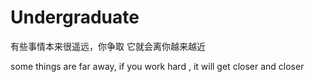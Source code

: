 # Undergraduate




有些事情本来很遥远，你争取  它就会离你越来越近

some things are far away, if you work hard , it will get closer and closer